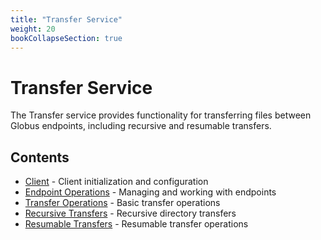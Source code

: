 ```yaml
---
title: "Transfer Service"
weight: 20
bookCollapseSection: true
---
```


# Transfer Service

The Transfer service provides functionality for transferring files between Globus endpoints, including recursive and resumable transfers.

## Contents

- [Client](client) - Client initialization and configuration
- [Endpoint Operations](endpoints) - Managing and working with endpoints
- [Transfer Operations](transfers) - Basic transfer operations
- [Recursive Transfers](recursive) - Recursive directory transfers
- [Resumable Transfers](resumable) - Resumable transfer operations